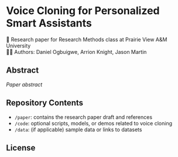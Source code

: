 # Voice Cloning for Personalized Smart Assistants

📄 Research paper for Research Methods class at Prairie View A&M University  
👨🏾 Authors: Daniel Ogbuigwe, Arrion Knight, Jason Martin  

## Abstract
*Paper abstract*

## Repository Contents
- `/paper`: contains the research paper draft and references
- `/code`: optional scripts, models, or demos related to voice cloning
- `/data`: (if applicable) sample data or links to datasets

## License
